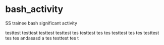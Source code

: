 # bash_activity
SS trainee bash significant activity

testtest
testtest
testtest
testtest
tes
testtest
tes
tes
testtest
tes
tes
testtest
tes
tes
andasasd
a
tes
testtest
tes
t
